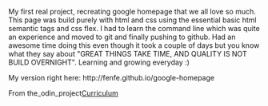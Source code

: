 <!Doctype html>
<html>
<title>READ ME FILE</title>
<p>
My first real project, recreating google homepage that we all love so much. This page was build purely with html and css using the essential basic html semantic tags and css flex. I had to learn the command line which was quite an experience and moved to git and finally pushing to github. Had an awesome time doing this even though it took a couple of days but you know what they say about "GREAT THINGS TAKE TIME, AND QUALITY IS NOT BUILD OVERNIGHT". Learning and growing everyday :)</p>

<p>My version right here: 
http://fenfe.github.io/google-homepage</p>

<p>From the_odin_project<a href="http://www.theodinproject.com/courses/web-development-101/lessons/html-css" >Curriculum</a><p>
</body>
</html>